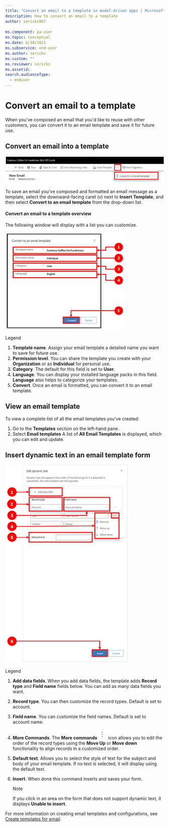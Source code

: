 ```yaml
---
title: "Convert an email to a template in model-driven apps | MicrosoftDocs"
description: How to convert an email to a template
author: sericks007

ms.component: pa-user
ms.topic: conceptual
ms.date: 6/30/2021
ms.subservice: end-user
ms.author: sericks
ms.custom: ""
ms.reviewer: sericks
ms.assetid: 
search.audienceType: 
  - enduser
---
```


# Convert an email to a template

When you've composed an email that you'd like to reuse with other customers, you can convert it to an email template and save it for future use.

## Convert an email into a template 

   ![Convert an email to a template.](media\email-how-to-insert-an-email-template-1c.png "Convert an email to a template")

   To save an email you've composed and formatted an email message as a template, select the downward-facing caret (v) next to **Insert Template**, and then select **Convert to an email template** from the drop-down list.

#### Convert an email to a template overview
The following window will display with a list you can customize.

   ![How to convert an email to a template.](media\email-how-to-insert-an-email-template-1d.png "How to convert an email to a template")

Legend 
   1. **Template name**. Assign your email template a detailed name you want to save for future use.
   2. **Permission level**. You can share the template you create with your **Organization** or as  **Individual** for personal use.
   3. **Category**. The default for this field is set to **User**.
   4. **Language**. You can display your installed language packs in this field. **Language** also helps to categorize your templates. 
   5. **Convert**. Once an email is formatted, you can convert it to an email template.


## View an email template

To view a complete list of all the email templates you've created: 

1. Go to the **Templates** section on the left-hand pane. 
2. Select **Email templates**
   A list of **All Email Templates** is displayed, which you can edit and update.

## Insert dynamic text in an email template form

   ![How to insert dynamic text in an email template form.](media\email-how-to-insert-dynamic-text-1a.png "How to insert dynamic text in an email template form")

   Legend 
   1. **Add data fields**. When you add data fields, the template adds **Record type** and **Field name** fields below. You can add as many data fields you want.
   2. **Record type**. You can then customize the record types. Default is set to account.
   3. **Field name**. You can customize the field names. Default is set to account name.
   4. **More Commands**. The **More commands** ![More commands icon.](media\timeline-more-commands-icon.png "more commands icon") icon allows you to edit the order of the record types using the **Move Up** or **Move down** functionality to align records in a customized order.
   5. **Default text**. Allows you to select the style of text for the subject and body of your email template. If no text is selected, it will display using the default text.
   6. **Insert**. When done this command inserts and saves your form.

      > [!Note] 
      > If you click in an area on the form that does not support dynamic text, it displays **Unable to insert**.

   For more information on creating email templates and configurations, see [Create templates for email](/power-platform/admin/create-templates-email).

